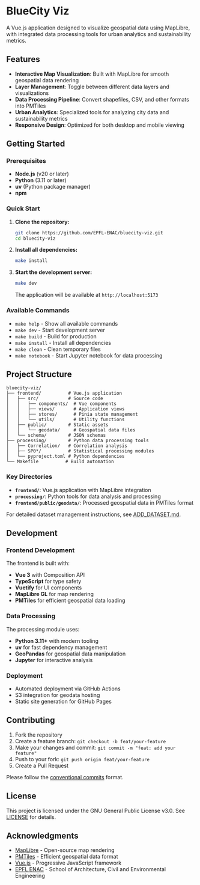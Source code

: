 # BlueCity Viz

A Vue.js application designed to visualize geospatial data using MapLibre, with integrated data processing tools for urban analytics and sustainability metrics.

## Features

- **Interactive Map Visualization**: Built with MapLibre for smooth geospatial data rendering
- **Layer Management**: Toggle between different data layers and visualizations
- **Data Processing Pipeline**: Convert shapefiles, CSV, and other formats into PMTiles
- **Urban Analytics**: Specialized tools for analyzing city data and sustainability metrics
- **Responsive Design**: Optimized for both desktop and mobile viewing

## Getting Started

### Prerequisites

- **Node.js** (v20 or later)
- **Python** (3.11 or later)
- **uv** (Python package manager)
- **npm**

### Quick Start

1. **Clone the repository:**

   ```bash
   git clone https://github.com/EPFL-ENAC/bluecity-viz.git
   cd bluecity-viz
   ```

2. **Install all dependencies:**

   ```bash
   make install
   ```

3. **Start the development server:**

   ```bash
   make dev
   ```

   The application will be available at `http://localhost:5173`

### Available Commands

- `make help` - Show all available commands
- `make dev` - Start development server
- `make build` - Build for production
- `make install` - Install all dependencies
- `make clean` - Clean temporary files
- `make notebook` - Start Jupyter notebook for data processing

## Project Structure

```
bluecity-viz/
├── frontend/          # Vue.js application
│   ├── src/           # Source code
│   │   ├── components/  # Vue components
│   │   ├── views/       # Application views
│   │   ├── stores/      # Pinia state management
│   │   └── utils/       # Utility functions
│   ├── public/        # Static assets
│   │   └── geodata/     # Geospatial data files
│   └── schema/        # JSON schemas
├── processing/        # Python data processing tools
│   ├── Correlation/   # Correlation analysis
│   ├── SP0*/          # Statistical processing modules
│   └── pyproject.toml # Python dependencies
└── Makefile          # Build automation
```

### Key Directories

- **`frontend/`**: Vue.js application with MapLibre integration
- **`processing/`**: Python tools for data analysis and processing
- **`frontend/public/geodata/`**: Processed geospatial data in PMTiles format

For detailed dataset management instructions, see [ADD_DATASET.md](ADD_DATASET.md).

## Development

### Frontend Development

The frontend is built with:

- **Vue 3** with Composition API
- **TypeScript** for type safety
- **Vuetify** for UI components
- **MapLibre GL** for map rendering
- **PMTiles** for efficient geospatial data loading

### Data Processing

The processing module uses:

- **Python 3.11+** with modern tooling
- **uv** for fast dependency management
- **GeoPandas** for geospatial data manipulation
- **Jupyter** for interactive analysis

### Deployment

- Automated deployment via GitHub Actions
- S3 integration for geodata hosting
- Static site generation for GitHub Pages

## Contributing

1. Fork the repository
2. Create a feature branch: `git checkout -b feat/your-feature`
3. Make your changes and commit: `git commit -m "feat: add your feature"`
4. Push to your fork: `git push origin feat/your-feature`
5. Create a Pull Request

Please follow the [conventional commits](https://conventionalcommits.org/) format.

## License

This project is licensed under the GNU General Public License v3.0. See [LICENSE](LICENSE) for details.

## Acknowledgments

- [MapLibre](https://maplibre.org/) - Open-source map rendering
- [PMTiles](https://github.com/protomaps/PMTiles) - Efficient geospatial data format
- [Vue.js](https://vuejs.org/) - Progressive JavaScript framework
- [EPFL ENAC](https://www.epfl.ch/schools/enac/) - School of Architecture, Civil and Environmental Engineering
